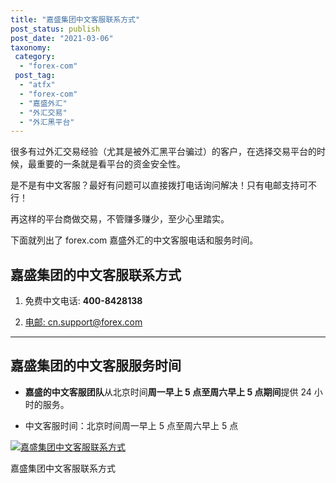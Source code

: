 ```yaml
---
title: "嘉盛集团中文客服联系方式"
post_status: publish
post_date: "2021-03-06"
taxonomy:
 category:
  - "forex-com"
 post_tag:
  - "atfx"
  - "forex-com"
  - "嘉盛外汇"
  - "外汇交易"
  - "外汇黑平台"
---
```


很多有过外汇交易经验（尤其是被外汇黑平台骗过）的客户，在选择交易平台的时候，最重要的一条就是看平台的资金安全性。

是不是有中文客服？最好有问题可以直接拨打电话询问解决！只有电邮支持可不行！

再这样的平台商做交易，不管赚多赚少，至少心里踏实。

下面就列出了 forex.com 嘉盛外汇的中文客服电话和服务时间。

## 嘉盛集团的中文客服联系方式

1. 免费中文电话: **400-8428138**

2. [电邮: cn.support@forex.com](mailto:cn.support@forex.com)

---

## 嘉盛集团的中文客服服务时间

- **嘉盛的中文客服团队**从北京时间**周一早上 5 点至周六早上 5 点期间**提供 24 小时的服务。

- 中文客服时间：北京时间周一早上 5 点至周六早上 5 点

[![嘉盛集团中文客服联系方式](https://cdn.fendou.la/tuoss/forexservice.png)](https://www.ifttt.fun/go/forexcom/)

嘉盛集团中文客服联系方式
